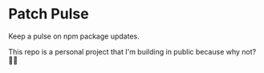 # Patch Pulse

Keep a pulse on npm package updates.

This repo is a personal project that I'm building in public because why not? 🤷‍♂️

